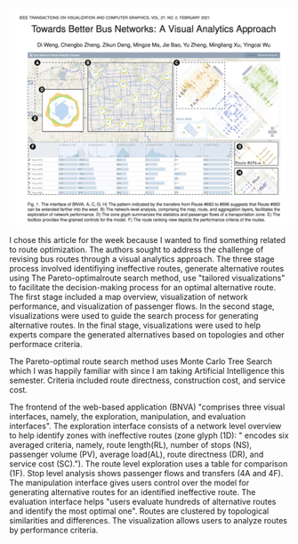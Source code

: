 ![wk8](img/wk8.png)

I chose this article for the week because I wanted to find something related to route optimization. The authors sought to address the challenge of revising bus routes through a visual analytics approach. The three stage process involved identifiying ineffective routes, generate alternative routes using The Pareto-optimalroute search method, use "tailored visualizations" to facilitate the decision-making process for an optimal alternative route. The first stage included a map overview, visualization of network performance, and visualization of passenger flows. In the second stage, visualizations were used to guide the search process for generating alternative routes. In the final stage, visualizations were used to help experts compare the generated alternatives based on topologies and other performace criteria.

The Pareto-optimal route search method uses Monte Carlo Tree Search which I was happily familiar with since I am taking Artificial Intelligence this semester. Criteria included route directness, construction cost, and service cost. 

The frontend of the web-based application (BNVA) "comprises three visual interfaces, namely, the exploration, manipulation, and evaluation interfaces". The exploration interface consists of a network level overview to help identify zones with ineffective routes (zone glyph (1D): " encodes six averaged criteria, namely, route length(RL), number of stops (NS), passenger volume (PV), average load(AL), route directness (DR), and service cost (SC)."). The route level exploration uses a table for comparison (1F). Stop level analysis shows passenger flows and transfers (4A and 4F). The manipulation interface gives users control over the model for generating alternative routes for an identified ineffective route. The evaluation interface helps "users evaluate hundreds of alternative routes and identify the most optimal one". Routes are clustered by topological similarities and differences. The visualization allows users to analyze routes by performance criteria. 
